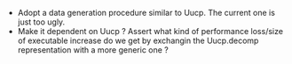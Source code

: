 * Adopt a data generation procedure similar to Uucp. The current one
  is just too ugly.
* Make it dependent on Uucp ? Assert what kind of performance
  loss/size of executable increase do we get by exchangin the
  Uucp.decomp representation with a more generic one ?
  
